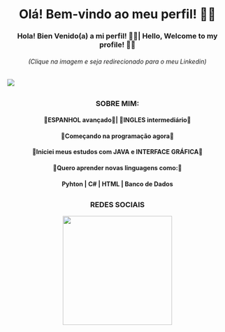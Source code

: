 <h1 align="center">Olá! Bem-vindo ao meu perfil! 🖖🏼</h1>
<h3 align="center">Hola! Bien Venido(a) a mi perfil! 🖖🏼| Hello, Welcome to my profile! 🖖🏼</h3>
<p align="center">
  <h6 align="center">(Clique na imagem e seja redirecionado para o meu Linkedin)</h6>
  <a ref="https://www.linkedin.com/in/mirela-oliveira-4062681a0/" target="_blank"><img 
src="https://media.licdn.com/dms/image/D4D16AQF28yEk6oqWmg/profile-displaybackgroundimage-shrink_350_1400/0/1709931997514?e=1715212800&v=beta&t=RtcMHI0iM3CPSKqyMWukjcxhElPGavTxH_uR6081zjo" target="_blank"></a>
</p>

<h2 align="center"></h2>
<p align="center">
  <h3 align="center">SOBRE MIM:</h3>
</p>
<h4 align="center">🍁ESPANHOL avançado🍁| 🍁INGLES intermediário🍁</h4>
<h4 align="center">🍁Começando na programação agora🍁</h4>
<h4 align="center">🍁Iniciei meus estudos com JAVA e INTERFACE GRÁFICA🍁</h4>
<h4 align="center">🍁Quero aprender novas linguagens como:🍁</h4>
<h4 align="center">Pyhton | C# | HTML | Banco de Dados</h4>

<h2 align="center"></h2>
<p align="center">
   <h3 align="center">REDES SOCIAIS</h3>
</p>
<p align="center">
  <a href="https://www.instagram.com/miih_oliveira37/" target="_blank"><img
  src="https://cdn.icon-icons.com/icons2/2699/PNG/512/instagram_logo_icon_170643.png" target="_blank" width="250">
  </a>
</p> 


<!--
**MichyOliveira/MichyOliveira** is a ✨ _special_ ✨ repository because its `README.md` (this file) appears on your GitHub profile.

Here are some ideas to get you started:

- 🔭 I’m currently working on ...
- 🌱 I’m currently learning ...
- 👯 I’m looking to collaborate on ...
- 🤔 I’m looking for help with ...
- 💬 Ask me about ...
- 📫 How to reach me: ...
- 😄 Pronouns: ...
- ⚡ Fun fact: ...
-->
